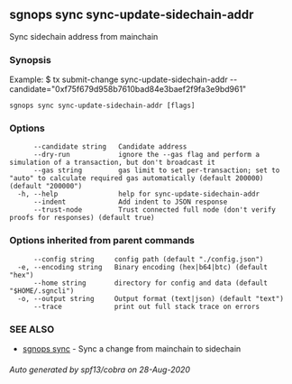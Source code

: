 ## sgnops sync sync-update-sidechain-addr

Sync sidechain address from mainchain

### Synopsis

Example:
$ <appcli> tx submit-change sync-update-sidechain-addr --candidate="0xf75f679d958b7610bad84e3baef2f9fa3e9bd961"

```
sgnops sync sync-update-sidechain-addr [flags]
```

### Options

```
      --candidate string   Candidate address
      --dry-run            ignore the --gas flag and perform a simulation of a transaction, but don't broadcast it
      --gas string         gas limit to set per-transaction; set to "auto" to calculate required gas automatically (default 200000) (default "200000")
  -h, --help               help for sync-update-sidechain-addr
      --indent             Add indent to JSON response
      --trust-node         Trust connected full node (don't verify proofs for responses) (default true)
```

### Options inherited from parent commands

```
      --config string     config path (default "./config.json")
  -e, --encoding string   Binary encoding (hex|b64|btc) (default "hex")
      --home string       directory for config and data (default "$HOME/.sgncli")
  -o, --output string     Output format (text|json) (default "text")
      --trace             print out full stack trace on errors
```

### SEE ALSO

* [sgnops sync](sgnops_sync.md)	 - Sync a change from mainchain to sidechain

###### Auto generated by spf13/cobra on 28-Aug-2020
